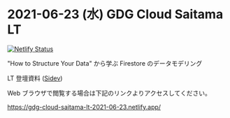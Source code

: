 # 2021-06-23 (水) GDG Cloud Saitama LT

[![Netlify Status](https://api.netlify.com/api/v1/badges/de32455a-6b91-4556-9052-4a22fd42efc4/deploy-status)](https://app.netlify.com/sites/xenodochial-jackson-945709/deploys)

"How to Structure Your Data" から学ぶ Firestore のデータモデリング

LT 登壇資料 ([Sidev](https://sli.dev/))

Web ブラウザで閲覧する場合は下記のリンクよりアクセスしてください。

<https://gdg-cloud-saitama-lt-2021-06-23.netlify.app/>
